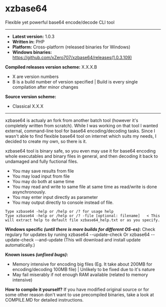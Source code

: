 # xzbase64
Flexible yet powerful base64 encode/decode CLI tool

----------

* **Latest version:** 1.0.3
* **Written in:** PHP
* **Platform:** Cross-platform (released binaries for Windows)
* **Windows binaries:** https://github.com/xZero707/xzbase64/releases(1.0.3.109)

**Compiled releases version scheme:**
X.X.X.B
+ X are version numbers
+ B is a build number of version specified | Build is every single compilation after minor changes

**Source version scheme:**
+ Classical X.X.X

----------
xzbase64 is actualy an fork from another batch tool (however it's completely written from scratch).
While I was working on that tool I wanted external, command-line tool for base64 encoding/decoding tasks. 
Since I wasn't able to find flexible base64 tool on internet which suits my needs, I decided to create my own, so there is it.
 
xzbase64 tool is binary safe, so you even may use it for base64 encoding whole executables and binary files in general, and then decoding it back to 
undamaged and fully fuctional files. 
+ You may save results from file
+ You may load input from file
+ You may do both at same time
+ You may read and write to same file at same time as read/write is done asynchronously.
+ You may enter input directly as parameter
+ You may output directly to console instead of file.
 
```
Type xzbase64 -help or /help or /? for usage help
Type xzbase64 -help or /help or /? -file [optional: filename]   < This will extract help to default file xzbase64_help.txt or as you specify.
```

**Windows specific *(until there is more builds for different OS-es)*:**
Check regulary for updates by runing xzbase64 --update-check 
Or xzbase64 --update-check  --and-update  (This will download and install update automatically.)
 

 
**Known issues *(unfixed bugs)*:**
+ Memory intensive for encoding big files (Eg. It take about 200MB for encoding/decoding 100MB file) | Unlikely to be fixed due to it's nature
+ May fail miserably if not enough RAM available (related to memory intensive)


**How to compile it yourself?**
If you have modified original source or for some other reason don't want to use precompiled binaries, take a look at COMPILE.MD for detailed instructions.
